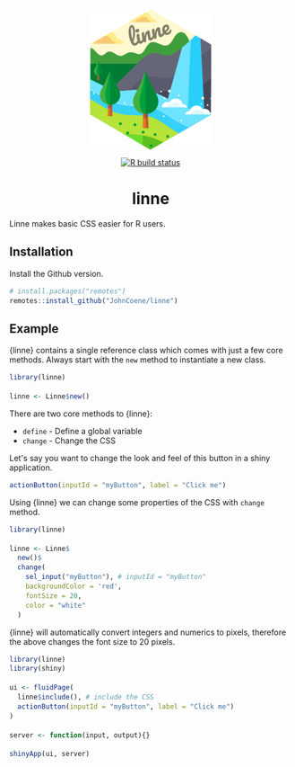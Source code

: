 <div style='text-align:center;'>

<img src="man/figures/logo.png" style="height:250px;" align="center" />

<!-- badges: start -->
[![R build status](https://github.com/JohnCoene/linne/workflows/R-CMD-check/badge.svg)](https://github.com/JohnCoene/linne/actions)
<!-- badges: end -->

# linne

</div>

Linne makes basic CSS easier for R users.

## Installation

Install the Github version.

``` r
# install.packages("remotes")
remotes::install_github("JohnCoene/linne")
```

## Example

{linne} contains a single reference class which comes with just a few core methods. Always start with the `new` method to instantiate a new class.

```r
library(linne)

linne <- Linne$new()
```

There are two core methods to {linne}:

- `define` - Define a global variable
- `change` - Change the CSS

Let's say you want to change the look and feel of this button in a shiny application.

```r
actionButton(inputId = "myButton", label = "Click me")
```

Using {linne} we can change some properties of the CSS with `change` method.

```r
library(linne)

linne <- Linne$
  new()$
  change(
    sel_input("myButton"), # inputId = "myButton"
    backgroundColor = 'red', 
    fontSize = 20,
    color = "white"
  )
```

{linne} will automatically convert integers and numerics to pixels, therefore the above changes the font size to 20 pixels.

```r
library(linne)
library(shiny)

ui <- fluidPage(
  linne$include(), # include the CSS
  actionButton(inputId = "myButton", label = "Click me")
)

server <- function(input, output){}

shinyApp(ui, server)
```

